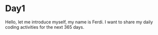# Day1
Hello, let me introduce myself, my name is Ferdi. I want to share my daily coding activities for the next 365 days.
